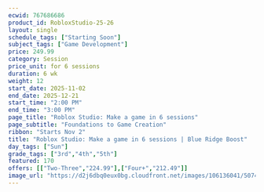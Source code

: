 ```yaml
---
ecwid: 767686686
product_id: RobloxStudio-25-26
layout: single
schedule_tags: ["Starting Soon"]
subject_tags: ["Game Development"]
price: 249.99
category: Session
price_unit: for 6 sessions
duration: 6 wk
weight: 12
start_date: 2025-11-02
end_date: 2025-12-21
start_time: "2:00 PM"
end_time: "3:00 PM"
page_title: "Roblox Studio: Make a game in 6 sessions"
page_subtitle: "Foundations to Game Creation"
ribbon: "Starts Nov 2"
title: "Roblox Studio: Make a game in 6 sessions | Blue Ridge Boost"
day_tags: ["Sun"]
grade_tags: ["3rd","4th","5th"]
featured: 170
offers: [["Two-Three","224.99"],["Four+","212.49"]]
image_url: "https://d2j6dbq0eux0bg.cloudfront.net/images/106136041/5074905000.png"
---
```

